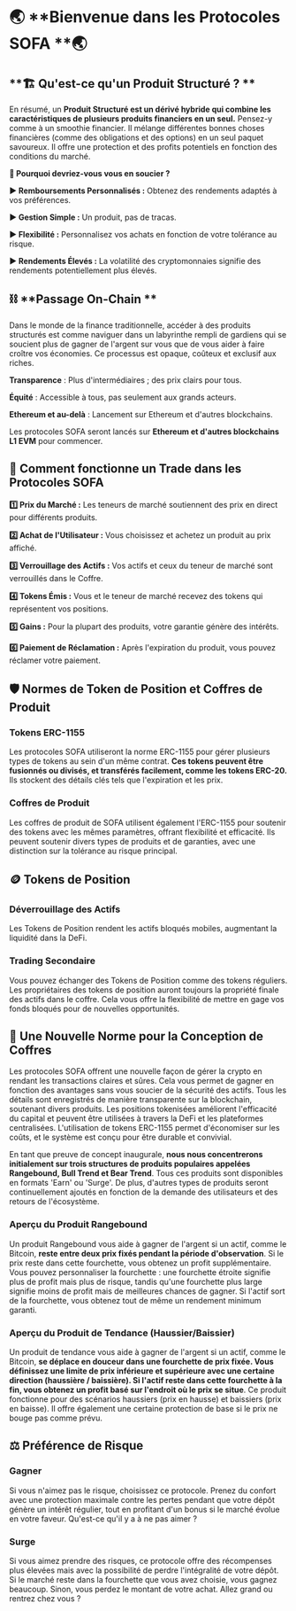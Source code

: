 # 🌏 **Bienvenue dans les Protocoles SOFA **🌏

## **🏗️ Qu'est-ce qu'un Produit Structuré ? **

En résumé, un **Produit Structuré est un dérivé hybride qui combine les caractéristiques de plusieurs produits financiers en un seul.** Pensez-y comme à un smoothie financier. Il mélange différentes bonnes choses financières (comme des obligations et des options) en un seul paquet savoureux. Il offre une protection et des profits potentiels en fonction des conditions du marché.

**🤔 Pourquoi devriez-vous vous en soucier ?**

**▶️ Remboursements Personnalisés :** Obtenez des rendements adaptés à vos préférences.

**▶️ Gestion Simple :** Un produit, pas de tracas.

**▶️ Flexibilité :** Personnalisez vos achats en fonction de votre tolérance au risque.

**▶️ Rendements Élevés :** La volatilité des cryptomonnaies signifie des rendements potentiellement plus élevés.

## ⛓️ **Passage On-Chain **

Dans le monde de la finance traditionnelle, accéder à des produits structurés est comme naviguer dans un labyrinthe rempli de gardiens qui se soucient plus de gagner de l'argent sur vous que de vous aider à faire croître vos économies. Ce processus est opaque, coûteux et exclusif aux riches.

**Transparence** : Plus d'intermédiaires ; des prix clairs pour tous.

**Équité** : Accessible à tous, pas seulement aux grands acteurs.

**Ethereum et au-delà** : Lancement sur Ethereum et d'autres blockchains.

Les protocoles SOFA seront lancés sur **Ethereum et d'autres blockchains L1 EVM** pour commencer.

## 🔁 **Comment fonctionne un Trade dans les Protocoles SOFA**

**1️⃣ Prix du Marché :** Les teneurs de marché soutiennent des prix en direct pour différents produits.

**2️⃣ Achat de l'Utilisateur :** Vous choisissez et achetez un produit au prix affiché.

**3️⃣ Verrouillage des Actifs :** Vos actifs et ceux du teneur de marché sont verrouillés dans le Coffre.

**4️⃣ Tokens Émis :** Vous et le teneur de marché recevez des tokens qui représentent vos positions.

**5️⃣ Gains :** Pour la plupart des produits, votre garantie génère des intérêts.

**6️⃣ Paiement de Réclamation :** Après l'expiration du produit, vous pouvez réclamer votre paiement.

## 🛡️ **Normes de Token de Position et Coffres de Produit**

### Tokens ERC-1155

Les protocoles SOFA utiliseront la norme ERC-1155 pour gérer plusieurs types de tokens au sein d'un même contrat. **Ces tokens peuvent être fusionnés ou divisés, et transférés facilement, comme les tokens ERC-20.** Ils stockent des détails clés tels que l'expiration et les prix.

### Coffres de Produit

Les coffres de produit de SOFA utilisent également l'ERC-1155 pour soutenir des tokens avec les mêmes paramètres, offrant flexibilité et efficacité. Ils peuvent soutenir divers types de produits et de garanties, avec une distinction sur la tolérance au risque principal.

## 🪙 **Tokens de Position**

### Déverrouillage des Actifs

Les Tokens de Position rendent les actifs bloqués mobiles, augmentant la liquidité dans la DeFi.

### Trading Secondaire

Vous pouvez échanger des Tokens de Position comme des tokens réguliers. Les propriétaires des tokens de position auront toujours la propriété finale des actifs dans le coffre. Cela vous offre la flexibilité de mettre en gage vos fonds bloqués pour de nouvelles opportunités.

## 🏦 **Une Nouvelle Norme pour la Conception de Coffres**

Les protocoles SOFA offrent une nouvelle façon de gérer la crypto en rendant les transactions claires et sûres. Cela vous permet de gagner en fonction des avantages sans vous soucier de la sécurité des actifs. Tous les détails sont enregistrés de manière transparente sur la blockchain, soutenant divers produits. Les positions tokenisées améliorent l'efficacité du capital et peuvent être utilisées à travers la DeFi et les plateformes centralisées. L'utilisation de tokens ERC-1155 permet d'économiser sur les coûts, et le système est conçu pour être durable et convivial.

En tant que preuve de concept inaugurale, **nous nous concentrerons initialement sur trois structures de produits populaires appelées Rangebound, Bull Trend et Bear Trend**. Tous ces produits sont disponibles en formats 'Earn' ou 'Surge'. De plus, d'autres types de produits seront continuellement ajoutés en fonction de la demande des utilisateurs et des retours de l'écosystème.

### Aperçu du Produit Rangebound

Un produit Rangebound vous aide à gagner de l'argent si un actif, comme le Bitcoin, **reste entre deux prix fixés pendant la période d'observation**. Si le prix reste dans cette fourchette, vous obtenez un profit supplémentaire. Vous pouvez personnaliser la fourchette : une fourchette étroite signifie plus de profit mais plus de risque, tandis qu'une fourchette plus large signifie moins de profit mais de meilleures chances de gagner. Si l'actif sort de la fourchette, vous obtenez tout de même un rendement minimum garanti.

### Aperçu du Produit de Tendance (Haussier/Baissier)

Un produit de tendance vous aide à gagner de l'argent si un actif, comme le Bitcoin, **se déplace en douceur dans une fourchette de prix fixée. Vous définissez une limite de prix inférieure et supérieure avec une certaine direction (haussière / baissière). Si l'actif reste dans cette fourchette à la fin, vous obtenez un profit basé sur l'endroit où le prix se situe**. Ce produit fonctionne pour des scénarios haussiers (prix en hausse) et baissiers (prix en baisse). Il offre également une certaine protection de base si le prix ne bouge pas comme prévu.

## ⚖️ **Préférence de Risque**

### Gagner

Si vous n'aimez pas le risque, choisissez ce protocole. Prenez du confort avec une protection maximale contre les pertes pendant que votre dépôt génère un intérêt régulier, tout en profitant d'un bonus si le marché évolue en votre faveur. Qu'est-ce qu'il y a à ne pas aimer ?

### Surge

Si vous aimez prendre des risques, ce protocole offre des récompenses plus élevées mais avec la possibilité de perdre l'intégralité de votre dépôt. Si le marché reste dans la fourchette que vous avez choisie, vous gagnez beaucoup. Sinon, vous perdez le montant de votre achat. Allez grand ou rentrez chez vous ?
